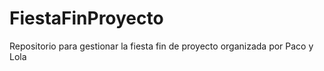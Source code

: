# FiestaFinProyecto
Repositorio para gestionar la fiesta fin de proyecto organizada por Paco y Lola
